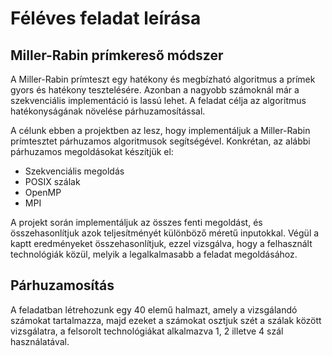 # Féléves feladat leírása
## Miller-Rabin prímkereső módszer
A Miller-Rabin prímteszt egy hatékony és megbízható algoritmus a prímek gyors és hatékony tesztelésére. Azonban a nagyobb számoknál már a szekvenciális implementáció is lassú lehet. A feladat célja az algoritmus hatékonyságának növelése párhuzamosítással.

A célunk ebben a projektben az lesz, hogy implementáljuk a Miller-Rabin prímtesztet párhuzamos algoritmusok segítségével. Konkrétan, az alábbi párhuzamos megoldásokat készítjük el:

* Szekvenciális megoldás
* POSIX szálak
* OpenMP
* MPI

A projekt során implementáljuk az összes fenti megoldást, és összehasonlítjuk azok teljesítményét különböző méretű inputokkal. Végül a kaptt eredményeket összehasonlítjuk, ezzel vizsgálva, hogy a felhasznált technológiák közül, melyik a legalkalmasabb a feladat megoldásához.

## Párhuzamosítás

A feladatban létrehozunk egy 40 elemű halmazt, amely a vizsgálandó számokat tartalmazza, majd ezeket a számokat osztjuk szét a szálak között vizsgálatra, a felsorolt technológiákat alkalmazva 1, 2 illetve 4 szál használatával.
